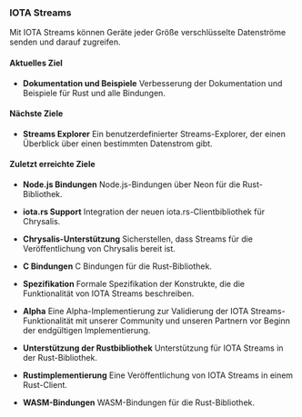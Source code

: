 ### IOTA Streams
Mit IOTA Streams können Geräte jeder Größe verschlüsselte Datenströme senden und darauf zugreifen.

#### Aktuelles Ziel
- **Dokumentation und Beispiele**
Verbesserung der Dokumentation und Beispiele für Rust und alle Bindungen.

#### Nächste Ziele
- **Streams Explorer**
Ein benutzerdefinierter Streams-Explorer, der einen Überblick über einen bestimmten Datenstrom gibt.

#### Zuletzt erreichte Ziele
- **Node.js Bindungen**
Node.js-Bindungen über Neon für die Rust-Bibliothek.

- **iota.rs Support**
Integration der neuen iota.rs-Clientbibliothek für Chrysalis.

- **Chrysalis-Unterstützung**
Sicherstellen, dass Streams für die Veröffentlichung von Chrysalis bereit ist.

- **C Bindungen**
C Bindungen für die Rust-Bibliothek.

- **Spezifikation**
Formale Spezifikation der Konstrukte, die die Funktionalität von IOTA Streams beschreiben.

- **Alpha**
Eine Alpha-Implementierung zur Validierung der IOTA Streams-Funktionalität mit unserer Community und unseren Partnern vor Beginn der endgültigen Implementierung.

- **Unterstützung der Rustbibliothek**
Unterstützung für IOTA Streams in der Rust-Bibliothek.

- **Rustimplementierung**
Eine Veröffentlichung von IOTA Streams in einem Rust-Client.

- **WASM-Bindungen**
WASM-Bindungen für die Rust-Bibliothek.

